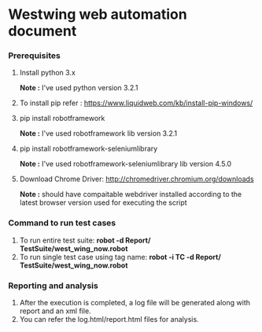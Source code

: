 # Westwing web automation document

### Prerequisites

1. Install python 3.x

   **Note :** I've used python version 3.2.1

2. To install  pip refer  : https://www.liquidweb.com/kb/install-pip-windows/ 

3. pip install robotframework 

   **Note :** I've used robotframework lib version 3.2.1

4. pip install robotframework-seleniumlibrary

   **Note :** I've used robotframework-seleniumlibrary lib version 4.5.0

5. Download Chrome Driver: http://chromedriver.chromium.org/downloads
    
   **Note :** should have compaitable webdriver installed according to the latest browser version used for executing the script

### Command to run test cases
1. To run entire test suite: **robot -d Report/ TestSuite/west_wing_now.robot**
2. To run single test case using tag name: **robot -i TC -d Report/ TestSuite/west_wing_now.robot**

### Reporting and analysis
1.	After the execution is completed, a log file will be generated along with report and an xml file.
2.	You can refer the log.html/report.html files for analysis.